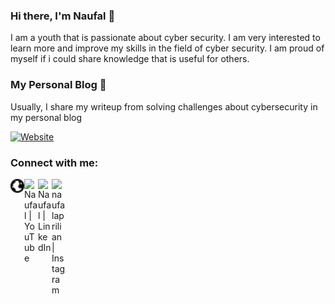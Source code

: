 ### Hi there, I'm Naufal 👋 
I am a youth that is passionate about cyber security. I am very interested to learn more and improve my skills in the field of cyber security. I am proud of myself if i could share knowledge that is useful for others.

### My Personal Blog 📖
Usually, I share my writeup from solving challenges about cybersecurity in my personal blog

[![Website](https://img.shields.io/website?label=n0ppp.github.io&style=for-the-badge&url=https%3A%2F%2Fn0ppp.github.io)](https://n0ppp.github.io/)


### Connect with me:

[<img align="left" alt="n0ppp.github.io" width="22px" src="https://raw.githubusercontent.com/iconic/open-iconic/master/svg/globe.svg" />][website]
[<img align="left" alt="Naufal | YouTube" width="22px" src="https://cdn.jsdelivr.net/npm/simple-icons@v3/icons/youtube.svg" />][youtube]
[<img align="left" alt="Naufal | LinkedIn" width="22px" src="https://cdn.jsdelivr.net/npm/simple-icons@v3/icons/linkedin.svg" />][linkedin]
[<img align="left" alt="naufalaprilian | Instagram" width="22px" src="https://cdn.jsdelivr.net/npm/simple-icons@v3/icons/instagram.svg" />][instagram]

<br />




[website]: https://n0ppp.github.io
[youtube]: https://www.youtube.com/channel/UCbDLt2BHly3lQFuCkw5VwgA/playlists
[instagram]: https://www.instagram.com/naufalaprilian/
[linkedin]: https://www.linkedin.com/in/naufal-aprilian-marsa-mahendra-b374821a0/
